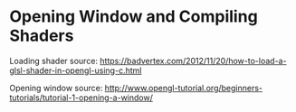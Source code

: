 # Opening Window and Compiling Shaders

Loading shader source:
https://badvertex.com/2012/11/20/how-to-load-a-glsl-shader-in-opengl-using-c.html

Opening window source:
http://www.opengl-tutorial.org/beginners-tutorials/tutorial-1-opening-a-window/